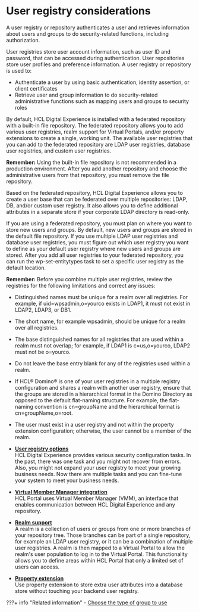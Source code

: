 # User registry considerations

A user registry or repository authenticates a user and retrieves information about users and groups to do security-related functions, including authorization.

User registries store user account information, such as user ID and password, that can be accessed during authentication. User repositories store user profiles and preference information. A user registry or repository is used to:

-   Authenticate a user by using basic authentication, identity assertion, or client certificates
-   Retrieve user and group information to do security-related administrative functions such as mapping users and groups to security roles

By default, HCL Digital Experience is installed with a federated repository with a built-in file repository. The federated repository allows you to add various user registries, realm support for Virtual Portals, and/or property extensions to create a single, working unit. The available user registries that you can add to the federated repository are LDAP user registries, database user registries, and custom user registries.

**Remember:** Using the built-in file repository is not recommended in a production environment. After you add another repository and choose the administrative users from that repository, you must remove the file repository.

Based on the federated repository, HCL Digital Experience allows you to create a user base that can be federated over multiple repositories: LDAP, DB, and/or custom user registry. It also allows you to define additional attributes in a separate store if your corporate LDAP directory is read-only.

If you are using a federated repository, you must plan on where you want to store new users and groups. By default, new users and groups are stored in the default file repository. If you use multiple LDAP user registries and database user registries, you must figure out which user registry you want to define as your default user registry where new users and groups are stored. After you add all user registries to your federated repository, you can run the wp-set-entitytypes task to set a specific user registry as the default location.

**Remember:** Before you combine multiple user registries, review the registries for the following limitations and correct any issues:

-   Distinguished names must be unique for a realm over all registries. For example, if uid=wpsadmin,o=yourco exists in LDAP1, it must not exist in LDAP2, LDAP3, or DB1.
-   The short name, for example wpsadmin, should be unique for a realm over all registries.
-   The base distinguished names for all registries that are used within a realm must not overlap; for example, if LDAP1 is c=us,o=yourco, LDAP2 must not be o=yourco.
-   Do not leave the base entry blank for any of the registries used within a realm.
-   If HCL® Domino® is one of your user registries in a multiple registry configuration and shares a realm with another user registry, ensure that the groups are stored in a hierarchical format in the Domino Directory as opposed to the default flat-naming structure. For example, the flat-naming convention is cn=groupName and the hierarchical format is cn=groupName,o=root.
-   The user must exist in a user registry and not within the property extension configuration; otherwise, the user cannot be a member of the realm.

-   **[User registry options](plan_ureg_ov.md)**  
HCL Digital Experience provides various security configuration tasks. In the past, there was one task and you might not recover from errors. Also, you might not expand your user registry to meet your growing business needs. Now there are multiple tasks and you can fine-tune your system to meet your business needs.
-   **[Virtual Member Manager integration](plan_vmm_int.md)**  
HCL Portal uses Virtual Member Manager \(VMM\), an interface that enables communication between HCL Digital Experience and any repository.
-   **[Realm support](plan_realm.md)**  
A realm is a collection of users or groups from one or more branches of your repository tree. Those branches can be part of a single repository, for example an LDAP user registry, or it can be a combination of multiple user registries. A realm is then mapped to a Virtual Portal to allow the realm's user population to log in to the Virtual Portal. This functionality allows you to define areas within HCL Portal that only a limited set of users can access.
-   **[Property extension](plan_ladb.md)**  
Use property extension to store extra user attributes into a database store without touching your backend user registry.


???+ info "Related information"
    - [Choose the type of group to use](../../../../deployment/manage/security/users_and_groups/type_of_group.md)


